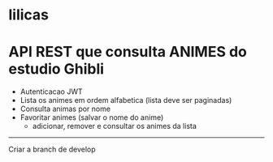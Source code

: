 # lilicas

# API REST que consulta ANIMES do estudio Ghibli

- Autenticacao JWT
- Lista os animes em ordem alfabetica (lista deve ser paginadas)
- Consulta animas por nome
- Favoritar animes (salvar o nome do anime)
  - adicionar, remover e consultar os animes da lista


----------------------------------------------------------------
Criar a branch de develop

